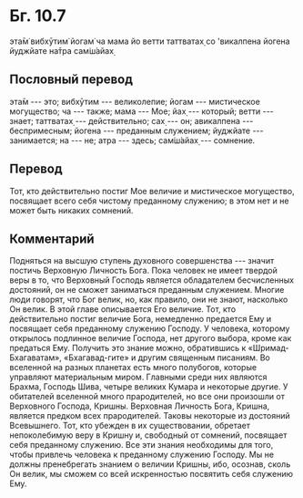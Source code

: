 # Бг. 10.7

эта̄м̇ вибхӯтим̇ йогам̇ ча мама йо ветти таттватах̣ со 'викалпена йогена
йуджйате на̄тра сам̇ш́айах̣

## Пословный перевод

эта̄м --- это; вибхӯтим --- великолепие; йогам --- мистическое
могущество; ча --- также; мама --- Мое; йах̣ --- который; ветти ---
знает; таттватах̣ --- действительно; сах̣ --- он; авикалпена ---
беспримесным; йогена --- преданным служением; йуджйате --- занимается;
на --- не; атра --- здесь; сам̇ш́айах̣ --- сомнение.

## Перевод

Тот, кто действительно постиг Мое величие и мистическое могущество,
посвящает всего себя чистому преданному служению; в этом нет и не может
быть никаких сомнений.

## Комментарий

Подняться на высшую ступень духовного совершенства --- значит постичь
Верховную Личность Бога. Пока человек не имеет твердой веры в то, что
Верховный Господь является обладателем бесчисленных достояний, он не
сможет заниматься преданным служением. Многие люди говорят, что Бог
велик, но, как правило, они не знают, насколько Он велик. В этой главе
описывается Его величие. Тот, кто действительно постиг величие Бога,
немедленно предается Ему и посвящает себя преданному служению Господу. У
человека, которому открылось подлинное величие Господа, нет другого
выбора, кроме как предаться Ему. Получить это знание можно, обратившись
к «Шримад-Бхагаватам», «Бхагавад-гите» и другим священным писаниям. Во
вселенной на разных планетах есть много полубогов, которые управляют
материальным миром. Главными среди них являются Брахма, Господь Шива,
четыре великих Кумара и некоторые другие. У обитателей вселенной много
прародителей, но все они произошли от Верховного Господа, Кришны.
Верховная Личность Бога, Кришна, является предком всех прародителей.
Таковы некоторые из достояний Всевышнего. Тот, кто убежден в их
существовании, обретает непоколебимую веру в Кришну и, свободный от
сомнений, посвящает себя преданному служению. Все эти знания необходимы
для того, чтобы привлечь человека к преданному служению Господу. Мы не
должны пренебрегать знанием о величии Кришны, ибо, осознав, сколь Он
велик, мы сможем со всей искренностью посвятить себя служению Ему.

